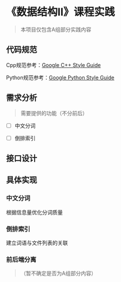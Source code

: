# 《数据结构Ⅱ》课程实践

> 本项目仅包含A组部分实践内容


## 代码规范

Cpp规范参考：[Google C++ Style Guide](https://google.github.io/styleguide/cppguide.html)

Python规范参考：[Google Python Style Guide](https://google.github.io/styleguide/pyguide.html)


## 需求分析

> 需要提供的功能（不分前后）

+ [ ] 中文分词
+ [ ] 倒排索引


## 接口设计


## 具体实现

### 中文分词

根据信息量优化分词质量

### 倒排索引

建立词语与文件列表的关联

### 前后端分离

> （暂不确定是否为A组部分内容）
